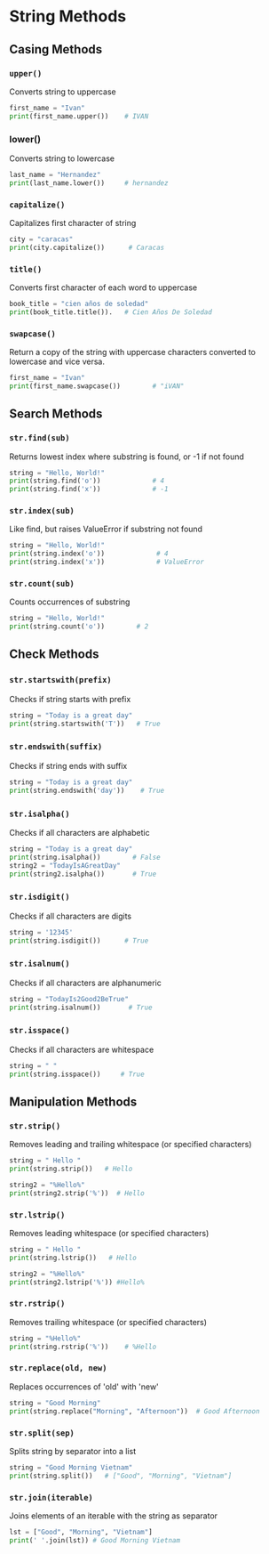 # String Methods

## Casing Methods

### `upper()`

Converts string to uppercase

```python
first_name = "Ivan"
print(first_name.upper())    # IVAN
```

### lower()

Converts string to lowercase

```python
last_name = "Hernandez"
print(last_name.lower())     # hernandez
```

### `capitalize()`

Capitalizes first character of string

```python
city = "caracas"
print(city.capitalize())      # Caracas
```

### `title()`

Converts first character of each word to uppercase

```python
book_title = "cien años de soledad"
print(book_title.title()).   # Cien Años De Soledad
```

### ```swapcase()```

Return a copy of the string with uppercase characters converted to lowercase and vice versa.

```python
first_name = "Ivan"
print(first_name.swapcase())        # "iVAN"
```

## Search Methods

### `str.find(sub)`

Returns lowest index where substring is found, or -1 if not found

```python
string = "Hello, World!"
print(string.find('o'))             # 4
print(string.find('x'))             # -1
```

### `str.index(sub)`

Like find, but raises ValueError if substring not found

```python
string = "Hello, World!"
print(string.index('o'))             # 4
print(string.index('x'))             # ValueError
```

### `str.count(sub)`

Counts occurrences of substring

```python
string = "Hello, World!"
print(string.count('o'))        # 2
```

## Check Methods

### `str.startswith(prefix)` 

Checks if string starts with prefix

```python
string = "Today is a great day"
print(string.startswith('T'))   # True
```

### `str.endswith(suffix)` 

 Checks if string ends with suffix

```python
string = "Today is a great day"
print(string.endswith('day'))    # True
```

### `str.isalpha()` 

Checks if all characters are alphabetic

```python
string = "Today is a great day"
print(string.isalpha())        # False
string2 = "TodayIsAGreatDay"
print(string2.isalpha())       # True
```

### `str.isdigit()` 

Checks if all characters are digits

```python
string = '12345'
print(string.isdigit())      # True
```

### `str.isalnum()` 

Checks if all characters are alphanumeric

```python
string = "TodayIs2Good2BeTrue"
print(string.isalnum())       # True
```

### `str.isspace()` 

Checks if all characters are whitespace

```python
string = " "
print(string.isspace())     # True
```


## Manipulation Methods

### `str.strip()`

Removes leading and trailing whitespace (or specified characters)

```python
string = " Hello "
print(string.strip())   # Hello

string2 = "%Hello%"
print(string2.strip('%'))  # Hello
```

### `str.lstrip()`

Removes leading whitespace (or specified characters)

```python
string = " Hello "
print(string.lstrip())   # Hello

string2 = "%Hello%"
print(string2.lstrip('%')) #Hello%
```

### `str.rstrip()`

Removes trailing whitespace (or specified characters)

```python
string = "%Hello%"
print(string.rstrip('%'))    # %Hello
```

### `str.replace(old, new)`

Replaces occurrences of 'old' with 'new'

```python
string = "Good Morning"
print(string.replace("Morning", "Afternoon"))  # Good Afternoon
```

### `str.split(sep)`

Splits string by separator into a list

```python
string = "Good Morning Vietnam"
print(string.split())   # ["Good", "Morning", "Vietnam"]
```

### `str.join(iterable)`

Joins elements of an iterable with the string as separator

```python
lst = ["Good", "Morning", "Vietnam"]
print(' '.join(lst)) # Good Morning Vietnam
```